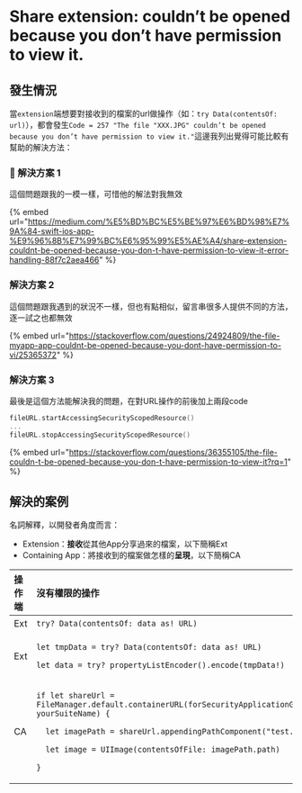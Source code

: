 # Share extension: couldn’t be opened because you don’t have permission to view it.

## 發生情況

當`extension`端想要對接收到的檔案的url做操作（如：`try Data(contentsOf: url)`），都會發生`Code = 257 "The file "XXX.JPG" couldn’t be opened because you don’t have permission to view it."`這邊我列出覺得可能比較有幫助的解決方法：

###  解決方案 1

這個問題跟我的一模一樣，可惜他的解法對我無效

{% embed url="https://medium.com/%E5%BD%BC%E5%BE%97%E6%BD%98%E7%9A%84-swift-ios-app-%E9%96%8B%E7%99%BC%E6%95%99%E5%AE%A4/share-extension-couldnt-be-opened-because-you-don-t-have-permission-to-view-it-error-handling-88f7c2aea466" %}

### 解決方案 2

這個問題跟我遇到的狀況不一樣，但也有點相似，留言串很多人提供不同的方法，逐一試之也都無效

{% embed url="https://stackoverflow.com/questions/24924809/the-file-myapp-app-couldnt-be-opened-because-you-dont-have-permission-to-vi/25365372" %}



### 解決方案 3

最後是這個方法能解決我的問題，在對URL操作的前後加上兩段code

```swift
fileURL.startAccessingSecurityScopedResource()
...
fileURL.stopAccessingSecurityScopedResource()
```

{% embed url="https://stackoverflow.com/questions/36355105/the-file-couldn-t-be-opened-because-you-don-t-have-permission-to-view-it?rq=1" %}

## 解決的案例

名詞解釋，以開發者角度而言：

* Extension：**接收**從其他App分享過來的檔案，以下簡稱Ext
* Containing App：將接收到的檔案做怎樣的**呈現**，以下簡稱CA

<table>
  <thead>
    <tr>
      <th style="text-align:left">&#x64CD;&#x4F5C;&#x7AEF;</th>
      <th style="text-align:left">&#x6C92;&#x6709;&#x6B0A;&#x9650;&#x7684;&#x64CD;&#x4F5C;</th>
      <th style="text-align:center">&#x6A94;&#x6848;&#x985E;&#x578B;</th>
    </tr>
  </thead>
  <tbody>
    <tr>
      <td style="text-align:left">Ext</td>
      <td style="text-align:left"><code>try? Data(contentsOf: data as! URL)</code>
      </td>
      <td style="text-align:center">&#x5716;&#x7247;</td>
    </tr>
    <tr>
      <td style="text-align:left">Ext</td>
      <td style="text-align:left">
        <p><code>let tmpData = try? Data(contentsOf: data as! URL)</code>
        </p>
        <p><code>let data = try? propertyListEncoder().encode(tmpData!)</code>
        </p>
      </td>
      <td style="text-align:center">&#x5716;&#x7247;&#x3001;Zip</td>
    </tr>
    <tr>
      <td style="text-align:left">CA</td>
      <td style="text-align:left">
        <p><code>if let shareUrl = FileManager.default.containerURL(forSecurityApplicationGroupIdentifier: yourSuiteName) {</code>
        </p>
        <p><code>  let imagePath = shareUrl.appendingPathComponent(&quot;test.JPG&quot;)</code>
        </p>
        <p><code>  let image = UIImage(contentsOfFile: imagePath.path)</code>
        </p>
        <p><code>}</code>
        </p>
      </td>
      <td style="text-align:center">&#x5716;&#x7247;</td>
    </tr>
  </tbody>
</table>

